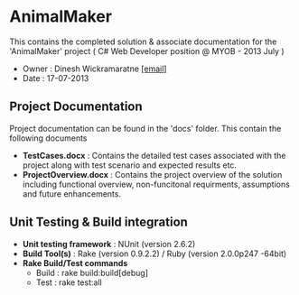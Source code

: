 # AnimalMaker 

This contains the completed solution & associate documentation for the 'AnimalMaker' project ( C# Web Developer position @ MYOB - 2013 July )
- Owner : Dinesh Wickramaratne [[email]](mailto:dineshw@gmail.com)
- Date : 17-07-2013


## Project Documentation

Project documentation can be found in the 'docs' folder. This contain the following documents

* <b>TestCases.docx</b>		: Contains the detailed test cases associated with the project along with test scenario and expected results etc.
* <b>ProjectOverview.docx</b> 	: Contains the project overview of the solution including functional overview, non-funcitonal requirments, assumptions and future enhancements.

## Unit Testing & Build integration

* <b>Unit testing framework</b> : NUnit  (version 2.6.2)
* <b>Build Tool(s)</b> : Rake (version 0.9.2.2) / Ruby (version 2.0.0p247 -64bit)
* <b>Rake Build/Test commands </b>
	- Build : rake build:build[debug]
	- Test	: rake test:all
